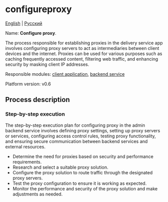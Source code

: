 # configureproxy

[English](configureproxy.md) | [Русский](configureproxy.ru.md)

Name: **Configure proxy**.

The process responsible for establishing proxies in the delivery service app involves configuring proxy servers to act as intermediaries between client devices and the internet. Proxies can be used for various purposes such as caching frequently accessed content, filtering web traffic, and enhancing security by masking client IP addresses.

Responsible modules: [client application](../../frontend/adminclient.md), [backend service](../../backend/adminbackend.md)

Platform version: v0.6

## Process description

### Step-by-step execution

The step-by-step execution plan for configuring proxy in the admin backend service involves defining proxy settings, setting up proxy servers or services, configuring access control rules, testing proxy functionality, and ensuring secure communication between backend services and external resources.

- Determine the need for proxies based on security and performance requirements.
- Research and select a suitable proxy solution.
- Configure the proxy solution to route traffic through the designated proxy servers.
- Test the proxy configuration to ensure it is working as expected.
- Monitor the performance and security of the proxy solution and make adjustments as needed.
